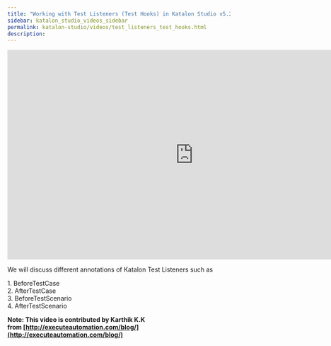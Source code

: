 ```yaml
---
title: "Working with Test Listeners (Test Hooks) in Katalon Studio v5.2"
sidebar: katalon_studio_videos_sidebar
permalink: katalon-studio/videos/test_listeners_test_hooks.html
description: 
---
```

<iframe width="840" height="473" src="https://www.youtube.com/embed/SbUnGM7Xlkc?feature=oembed" frameborder="0" allow="autoplay; encrypted-media" allowfullscreen="">&nbsp;</iframe>

We will discuss different annotations of Katalon Test Listeners such as

1\. BeforeTestCase  
2\. AfterTestCase  
3\. BeforeTestScenario  
4\. AfterTestScenario

**Note: This video is contributed by Karthik K.K from [http://executeautomation.com/blog/](http://executeautomation.com/blog/)**